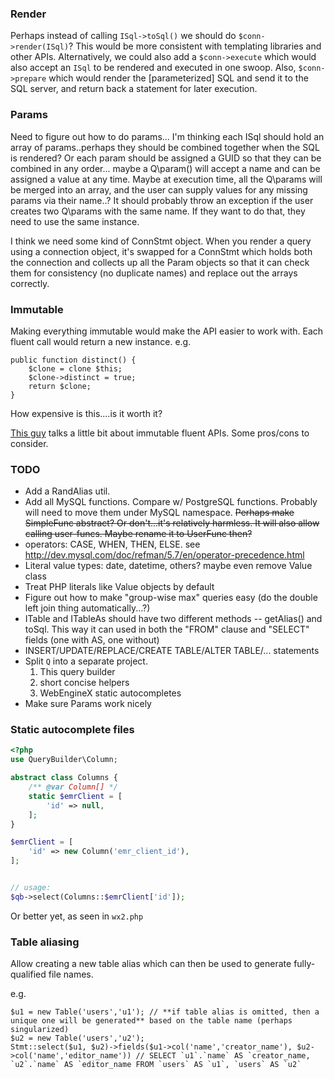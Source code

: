 ### Render

Perhaps instead of calling `ISql->toSql()` we should do `$conn->render(ISql)`? This would be more consistent with templating libraries and other APIs.
Alternatively, we could also add a `$conn->execute` which would also accept an `ISql` to be rendered and executed in one swoop.
Also, `$conn->prepare` which would render the [parameterized] SQL and send it to the SQL server, and return back a statement for
later execution.

### Params

Need to figure out how to do params... I'm thinking each ISql should hold an array of params..perhaps they should be combined together
when the SQL is rendered? Or each param should be assigned a GUID so that they can be combined in any order... maybe
a Q\param() will accept a name and can be assigned a value at any time. Maybe at execution time, all the Q\params will be merged
into an array, and the user can supply values for any missing params via their name..? It should probably throw an exception
if the user creates two Q\params with the same name. If they want to do that, they need to use the same instance.

I think we need some kind of ConnStmt object. When you render a query using a connection object, it's swapped for a
ConnStmt which holds both the connection and collects up all the Param objects so that it can check them for consistency
(no duplicate names) and replace out the arrays correctly.


### Immutable

Making everything immutable would make the API easier to work with. Each fluent call would return a new instance.
e.g.

    public function distinct() {
        $clone = clone $this;
        $clone->distinct = true;
        return $clone;
    }

How expensive is this....is it worth it?

[This guy](http://evertpot.com/psr-7-issues/) talks a little bit about immutable fluent APIs. Some pros/cons to consider.


### TODO

- Add a RandAlias util.
- Add all MySQL functions. Compare w/ PostgreSQL functions. Probably will need to move them under MySQL namespace. ~~Perhaps make SimpleFunc abstract? Or don't...it's relatively harmless. It will also allow calling user-funcs. Maybe rename it to UserFunc then?~~
- operators: CASE, WHEN, THEN, ELSE. see http://dev.mysql.com/doc/refman/5.7/en/operator-precedence.html
- Literal value types: date, datetime, others? maybe even remove Value class
- Treat PHP literals like Value objects by default
- Figure out how to make "group-wise max" queries easy (do the double left join thing automatically...?)
- ITable and ITableAs should have two different methods -- getAlias() and toSql. This way it can used in both the "FROM" clause and "SELECT" fields (one with AS, one without)
- INSERT/UPDATE/REPLACE/CREATE TABLE/ALTER TABLE/... statements
- Split `Q` into a separate project.
    1. This query builder
    2. short concise helpers
    3. WebEngineX static autocompletes
- Make sure Params work nicely

### Static autocomplete files

```php
<?php
use QueryBuilder\Column;

abstract class Columns {
    /** @var Column[] */
    static $emrClient = [
        'id' => null,
    ];
}

$emrClient = [
    'id' => new Column('emr_client_id'),
];


// usage:
$qb->select(Columns::$emrClient['id']);
```

Or better yet, as seen in `wx2.php`


### Table aliasing

Allow creating a new table alias which can then be used to generate fully-qualified file names.

e.g.

    $u1 = new Table('users','u1'); // **if table alias is omitted, then a unique one will be generated** based on the table name (perhaps singularized)
    $u2 = new Table('users','u2');
    Stmt::select($u1, $u2)->fields($u1->col('name','creator_name'), $u2->col('name','editor_name')) // SELECT `u1`.`name` AS `creator_name, `u2`.`name` AS `editor_name FROM `users` AS `u1`, `users` AS `u2`

